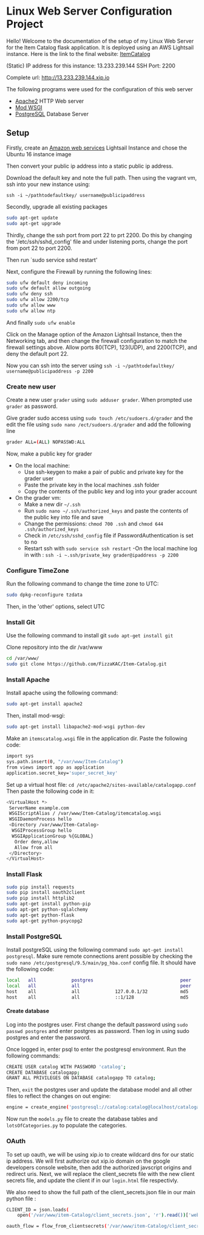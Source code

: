 
# Linux Web Server Configuration Project
Hello! Welcome to the documentation of the setup of my Linux Web Server for the Item Catalog flask application. It is deployed using an AWS Lightsail instance. Here is the link to the final website: [ItemCatalog](http://13.233.239.144.xip.io)

(Static) IP address for this instance: 13.233.239.144
SSH Port: 2200

Complete url: http://13.233.239.144.xip.io

The following programs were used for the configuration of this web server
* [Apache2](https://httpd.apache.org) HTTP Web server
* [Mod WSGI](https://modwsgi.readthedocs.io/en/develop/)
* [PostgreSQL](https://www.postgresql.org) Database Server

## Setup
Firstly, create an [Amazon web services](https://portal.aws.amazon.com/billing/signup#/start) Lightsail Instance and chose the Ubuntu 16 instance image

Then convert your public ip address into a static public ip address. 

Download the default key and note the full path. Then using the vagrant vm, ssh into your new instance using:

`ssh -i ~/pathtodefaultkey/ username@publicipaddress`

Secondly, upgrade all existing packages
```sh
sudo apt-get update
sudo apt-get upgrade
```

Thirdly, change the ssh port from port 22 to prt 2200. Do this by changing the '/etc/ssh/sshd_config' file and under listening ports, change the port from port 22 to port 2200.

Then run `sudo service sshd restart'

Next, configure the Firewall by running the following lines:
```sh
sudo ufw default deny incoming
sudo ufw default allow outgoing
sudo ufw deny ssh
sudo ufw allow 2200/tcp
sudo ufw allow www
sudo ufw allow ntp
```
And finally `sudo ufw enable`

Click on the Manage option of the Amazon Lightsail Instance, then the Networking tab, and then change the firewall configuration to match the firewall settings above. Allow ports 80(TCP), 123(UDP), and 2200(TCP), and deny the default port 22.

Now you can ssh into the server using
`ssh -i ~/pathtodefaultkey/ username@publicipaddress -p 2200`

### Create new user
Create a new user `grader` using `sudo adduser grader`. When prompted use `grader` as password.

Give grader sudo access using `sudo touch /etc/sudoers.d/grader` and the edit the file using `sudo nano /ect/sudoers.d/grader` and add the following line 
```sh
grader ALL=(ALL) NOPASSWD:ALL
```
Now, make a public key for grader
- On the local machine:
  * Use ssh-keygen to make a pair of public and private key for the grader user
  * Paste the private key in the local machines .ssh folder
  * Copy the contents of the public key and log into your grader account
- On the grader vm:
  * Make a new dir `~/.ssh`
  * Run `sudo nano ~/.ssh/authorized_keys` and paste the contents of the public key into file and save
  * Change the permissions: `chmod 700 .ssh` and `chmod 644 .ssh/authorized_keys`
  * Check in `/etc/ssh/sshd_config` file if PasswordAuthentication is set to no
  * Restart ssh with `sudo service ssh restart`
-On the local machine log in with :
``ssh -i ~.ssh/private_key grader@ipaddress -p 2200``

### Configure TimeZone

Run the following command to change the time zone to UTC: 
```sh
sudo dpkg-reconfigure tzdata
```
Then, in the 'other' options, select UTC

### Install Git
Use the following command to install git 
`sudo apt-get install git`

Clone repository into the dir /var/www
```sh
cd /var/www/
sudo git clone https://github.com/FizzaKAC/Item-Catalog.git
```
### Install Apache
Install apache using the following command: 
```sh
sudo apt-get install apache2
```

Then, install mod-wsgi:
```sh
sudo apt-get install libapache2-mod-wsgi python-dev
```

Make an `itemscatalog.wsgi` file in the application dir. Paste the following code:
```sh
import sys
sys.path.insert(0, "/var/www/Item-Catalog")
from views import app as application
application.secret_key='super_secret_key'
```

 Set up a virtual host file: `cd /etc/apache2/sites-available/catalogapp.conf`
 Then paste the following code in it:
```sh
<VirtualHost *>
 ServerName example.com
 WSGIScriptAlias / /var/www/Item-Catalog/itemcatalog.wsgi
 WSGIDaemonProcess hello
 <Directory /var/www/Item-Catalog>
  WSGIProcessGroup hello
  WSGIApplicationGroup %{GLOBAL}
   Order deny,allow
   Allow from all
 </Directory>
</VirtualHost>
```
### Install Flask
```sh
sudo pip install requests 
sudo pip install oauth2client 
sudo pip install httplib2
sudo apt-get install python-pip
sudo apt-get python-sqlalchemy 
sudo apt-get python-flask 
sudo apt-get python-psycopg2
```

### Install PostgreSQL
Install postgreSQL using the following command `sudo apt-get install postgresql`. Make sure remote connections arent possible by checking the `sudo nano /etc/postgresql/9.5/main/pg_hba.conf` config file. It should have the following code:
```sh
local   all             postgres                                peer
local   all             all                                     peer
host    all             all             127.0.0.1/32            md5
host    all             all             ::1/128                 md5
```
#### Create database
Log into the postgres user. First change the default password using `sudo passwd postgres` and enter postgres as password. Then log in using sudo postgres and enter the password.

Once logged in, enter psql to enter the postgresql environment. Run the following commands:
```sh
CREATE USER catalog WITH PASSWORD 'catalog';
CREATE DATABASE catalogapp;
GRANT ALL PRIVILEGES ON DATABASE catalogapp TO catalog;
```
Then, `exit` the postgres user and update the database model and all other files to reflect the changes on out engine:
```sh
engine = create_engine('postgresql://catalog:catalog@localhost/catalogapp')
```
Now run the `models.py` file to create the database tables and `lotsOfCategories.py` to populate the categories.

### OAuth
To set up oauth, we will be using xip.io to create wildcard dns for our static ip address. We will first authorize out xip.io domain on the google developers console website, then add the authorized javscript origins and redirect uris. Next, we will replace the client_secrets file with the new client secrets file, and update the client if in our `login.html` file respectivly.

We also need to show the full path of the client_secrets.json file in our main python file :
```sh
CLIENT_ID = json.loads(
    open('/var/www/item-Catalog/client_secrets.json', 'r').read())['web']['client_id']

oauth_flow = flow_from_clientsecrets('/var/www/item-Catalog/client_secrets.json', scope='')
```
